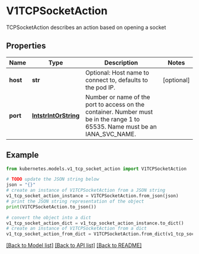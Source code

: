 # V1TCPSocketAction

TCPSocketAction describes an action based on opening a socket

## Properties

Name | Type | Description | Notes
------------ | ------------- | ------------- | -------------
**host** | **str** | Optional: Host name to connect to, defaults to the pod IP. | [optional] 
**port** | [**IntstrIntOrString**](IntstrIntOrString.md) | Number or name of the port to access on the container. Number must be in the range 1 to 65535. Name must be an IANA_SVC_NAME. | 

## Example

```python
from kubernetes.models.v1_tcp_socket_action import V1TCPSocketAction

# TODO update the JSON string below
json = "{}"
# create an instance of V1TCPSocketAction from a JSON string
v1_tcp_socket_action_instance = V1TCPSocketAction.from_json(json)
# print the JSON string representation of the object
print(V1TCPSocketAction.to_json())

# convert the object into a dict
v1_tcp_socket_action_dict = v1_tcp_socket_action_instance.to_dict()
# create an instance of V1TCPSocketAction from a dict
v1_tcp_socket_action_from_dict = V1TCPSocketAction.from_dict(v1_tcp_socket_action_dict)
```
[[Back to Model list]](../README.md#documentation-for-models) [[Back to API list]](../README.md#documentation-for-api-endpoints) [[Back to README]](../README.md)


